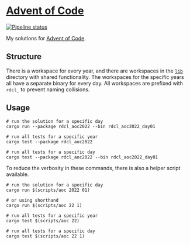 # [Advent of Code]

[![Pipeline status][workflows-CI-badge]][actions]

My solutions for [Advent of Code].

## Structure

There is a workspace for every year, and there are workspaces in the [`lib`](lib/) directory with shared functionality.
The workspaces for the specific years all have a separate binary for every day.
All workspaces are prefixed with `rdcl_` to prevent naming collisions.

## Usage

```shell
# run the solution for a specific day
cargo run --package rdcl_aoc2022 --bin rdcl_aoc2022_day01

# run all tests for a specific year
cargo test --package rdcl_aoc2022

# run all tests for a specific day
cargo test --package rdcl_aoc2022 --bin rdcl_aoc2022_day01
```

To reduce the verbosity in these commands, there is also a helper script available.

```shell
# run the solution for a specific day
cargo run $(scripts/aoc 2022 01)

# or using shorthand
cargo run $(scripts/aoc 22 1)

# run all tests for a specific year
cargo test $(scripts/aoc 22)

# run all tests for a specific day
cargo test $(scripts/aoc 22 1)
```

[Advent of Code]: https://adventofcode.com/
[workflows-CI-badge]: https://github.com/rjvdw/advent-of-code/actions/workflows/ci-rust-v2.yml/badge.svg
[actions]: https://github.com/rjvdw/advent-of-code/actions/workflows/ci-rust-v2.yml

